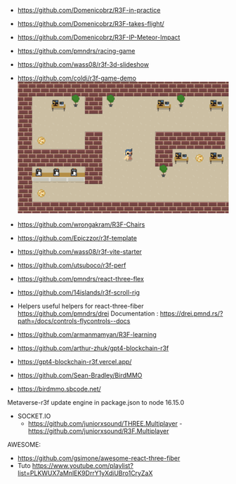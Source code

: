 

- https://github.com/Domenicobrz/R3F-in-practice
- https://github.com/Domenicobrz/R3F-takes-flight/
- https://github.com/Domenicobrz/R3F-IP-Meteor-Impact
- https://github.com/pmndrs/racing-game
- https://github.com/wass08/r3f-3d-slideshow
  
- https://github.com/coldi/r3f-game-demo
  <img src="images/game-demo.gif" />
- https://github.com/wrongakram/R3F-Chairs
- https://github.com/Epiczzor/r3f-template
- https://github.com/wass08/r3f-vite-starter
- https://github.com/utsuboco/r3f-perf
- https://github.com/pmndrs/react-three-flex
- https://github.com/14islands/r3f-scroll-rig
- Helpers  useful helpers for react-three-fiber
    https://github.com/pmndrs/drei
    Documentation : https://drei.pmnd.rs/?path=/docs/controls-flycontrols--docs    
- https://github.com/armanmamyan/R3F-learning

- https://github.com/arthur-zhuk/gpt4-blockchain-r3f
- https://gpt4-blockchain-r3f.vercel.app/

- https://github.com/Sean-Bradley/BirdMMO
- https://birdmmo.sbcode.net/

Metaverse-r3f update engine in package.json to node 16.15.0

- SOCKET.IO
  - https://github.com/juniorxsound/THREE.Multiplayer
  -https://github.com/juniorxsound/R3F.Multiplayer


AWESOME:     
- https://github.com/gsimone/awesome-react-three-fiber
- Tuto https://www.youtube.com/playlist?list=PLKWUX7aMnlEK9DrrY1yXdiUBro1CryZaX
